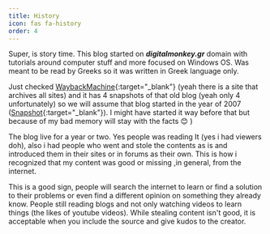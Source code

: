 ```yaml
---
title: History
icon: fas fa-history
order: 4
---
```


Super, is story time. This blog started on ***digitalmonkey.gr*** domain with tutorials around computer stuff and more focused on Windows OS. Was meant to be read by Greeks so it was written in Greek language only.

Just checked [WaybackMachine](https://archive.org){:target="_blank"} (yeah there is a site that archives all sites) and it has 4 snapshots of that old blog (yeah only 4 unfortunately) so we will assume that blog started in the year of 2007 ([Snapshot](https://web.archive.org/web/20071027092230/http://www.digitalmonkey.gr/){:target="_blank"}). I might have started it way before that but because of my bad memory will stay with the facts :blush: 
)

The blog live for a year or two. Yes people was reading It (yes i had viewers doh), also i had people who went and stole the contents as is and introduced them in their sites or in forums as their own. This is how i recognized that my content was good or missing ,in general, from the internet.

This is a good sign, people will search the internet to learn or find a solution to their problems or even find a different opinion on something they already know. People still reading blogs and not only watching videos to learn things (the likes of youtube videos). While stealing content isn't good, it is acceptable when you include the source and give kudos to the creator. 
